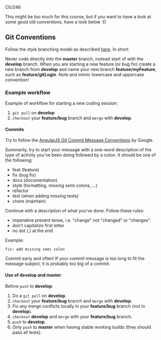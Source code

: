  CIU246

 This might be too much for this course, but if you want to have a look at some good old conventions, have a look below :D

## Git Conventions

Follow the style branching model as described [here](http://nvie.com/posts/a-successful-git-branching-model/). In short:

Never code directly into the **master** branch, instead start of with the **develop** branch. When you are starting a new feature (or bug fix) create a new branch from **develop** and name your new branch **feature/myFeature**, such as **feature/gitLogin**. Note and mimic lowercase and uppercase convention!

### Example workflow

Example of workflow for starting a new coding session:

1. `git pull` on **develop**
2. `checkout` your **feature/bug** branch and `merge` with **develop**.

#### Commits

Try to follow the [AngularJS Git Commit Message Conventions](https://docs.google.com/document/d/1QrDFcIiPjSLDn3EL15IJygNPiHORgU1_OOAqWjiDU5Y/mobilebasic) by Google.

Summarily, try to start your message with a one-word description of the type of activity you've been doing followed by a colon. It should be one of the following:

* feat (feature)
* fix (bug fix)
* docs (documentation)
* style (formatting, missing semi colons, …)
* refactor
* test (when adding missing tests)
* chore (maintain)

Continue with a description of what you've done. Follow these rules:

* imperative present tense, i.e. "change" not "changed" or "changes".
* don't capitalize first letter
* no dot (.) at the end

Example:

	fix: add missing semi colon

Commit early and often! If your commit message is too long to fit the message subject, it is probably too big of a commit.

#### Use of develop and master

Before `push` to **develop**:

1. Do a `git pull` on **develop**.
2. `checkout` your **feature/bug** branch and `merge` with **develop**.
3. Fix any merge conflicts locally in your **feature/bug** branch (not in **develop**).
4. `checkout` **develop** and `merge` with your **feature/bug** branch.
5. `push` to **develop**.
6. Only `push` to **master** when having stable working builds (they should pass all tests).